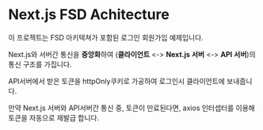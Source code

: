 # Next.js FSD Achitecture
이 프로젝트는 FSD 아키텍쳐가 포함된 로그인 회원가입 예제입니다.

Next.js와 서버간 통신을 **중앙화**하여 (**클라이언트** <-> **Next.js 서버** <-> **API 서버**)의 통신 구조를 가집니다.

API서버에서 받은 토큰을 httpOnly쿠키로 가공하여 로그인시 클라이언트에 보내줍니다.

만약 Next.js 서버와 API서버간 통신 중, 토큰이 만료된다면, axios 인터셉터를 이용해 토큰을 자동으로 재발급 합니다.